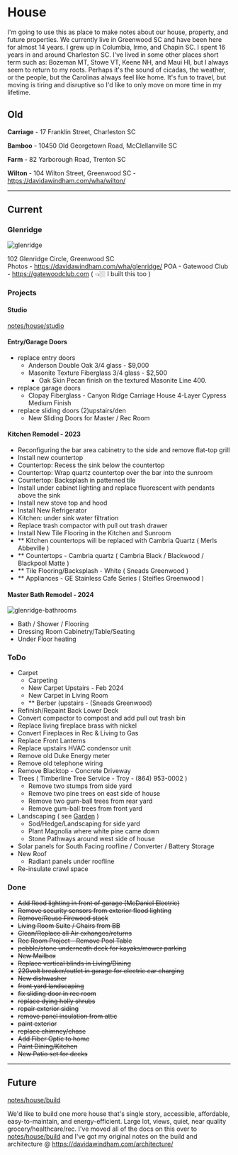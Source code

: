 # House

I'm going to use this as place to make notes about our house, property, and future properties. We currently live in Greenwood SC and have been here for almost 14 years. I grew up in Columbia, Irmo, and Chapin SC. I spent 16 years in and around Charleston SC. I've lived in some other places short term such as: Bozeman MT, Stowe VT, Keene NH, and Maui HI, but I always seem to return to my roots. Perhaps it's the sound of cicadas, the weather, or the people, but the Carolinas always feel like home. It's fun to travel, but moving is tiring and disruptive so I'd like to only move on more time in my lifetime.

## Old

**Carriage** - 17 Franklin Street, Charleston SC

**Bamboo** - 10450 Old Georgetown Road, McClellanville SC

**Farm** - 82 Yarborough Road, Trenton SC

**Wilton** - 104 Wilton Street, Greenwood SC - https://davidawindham.com/wha/wilton/

---

## Current

### Glenridge

![glenridge](/img/glenridge.jpg)

102 Glenridge Circle, Greenwood SC  
Photos -  https://davidawindham.com/wha/glenridge/
POA - Gatewood Club - https://gatewoodclub.com ( 👈🏼 I built this too )

### Projects

#### Studio

[notes/house/studio](studio)

#### Entry/Garage Doors

- replace entry doors
  - Anderson Double Oak 3/4 glass - $9,000
  - Masonite Texture Fiberglass 3/4 glass - $2,500
    - Oak Skin Pecan finish on the textured Masonite Line 400.
- replace garage doors
  - Clopay Fiberglass - Canyon Ridge Carriage House 4-Layer Cypress Medium Finish
- replace sliding doors (2)upstairs/den
  - New Sliding Doors for Master / Rec Room

#### Kitchen Remodel - 2023

- Reconfiguring the bar area cabinetry to the side and remove flat-top grill
- Install new countertop
- Countertop: Recess the sink below the countertop
- Countertop: Wrap quartz countertop over the bar into the sunroom
- Countertop: Backsplash in patterned tile
- Install under cabinet lighting and replace fluorescent with pendants above the sink
- Install new stove top and hood
- Install New Refrigerator
- Kitchen: under sink water filtration
- Replace trash compactor with pull out trash drawer
- Install New Tile Flooring in the Kitchen and Sunroom
- ** Kitchen countertops will be replaced with Cambria Quartz ( Merls Abbeville )
- ** Countertops - Cambria quartz ( Cambria Black / Blackwood / Blackpool Matte )
- ** Tile Flooring/Backsplash - White ( Sneads Greenwood )
- ** Appliances - GE Stainless Cafe Series ( Steifles Greenwood )

#### Master Bath Remodel - 2024

![glenridge-bathrooms](/img/glenridge-bathrooms.jpg)

- Bath / Shower / Flooring
- Dressing Room Cabinetry/Table/Seating
- Under Floor heating

### ToDo

- Carpet
  - Carpeting
  - New Carpet Upstairs - Feb 2024
  - New Carpet in Living Room
  - ** Berber (upstairs - (Sneads Greenwood)
- Refinish/Repaint Back Lower Deck
- Convert compactor to compost and add pull out trash bin
- Replace living fireplace brass with nickel
- Convert Fireplaces in Rec & Living to Gas
- Replace Front Lanterns
- Replace upstairs HVAC condensor unit
- Remove old Duke Energy meter
- Remove old telephone wiring
- Remove Blacktop - Concrete Driveway
- Trees ( Timberline Tree Service - Troy - (864) 953-0002 )
  - Remove two stumps from side yard
  - Remove two pine trees on east side of house
  - Remove two gum-ball trees from rear yard
  - Remove gum-ball trees from front yard
- Landscaping ( see [Garden](/notes/garden) )
  - Sod/Hedge/Landscaping for side yard
  - Plant Magnolia where white pine came down
  - Stone Pathways around west side of house
- Solar panels for South Facing roofline / Converter / Battery Storage
- New Roof
  - Radiant panels under roofline
- Re-insulate crawl space

### Done

- ~~Add flood lighting in front of garage (McDaniel Electric)~~
- ~~Remove security sensors from exterior flood lighting~~
- ~~Remove/Reuse Firewood stack~~
- ~~Living Room Suite / Chairs from BB~~
- ~~Clean/Replace all Air exhanges/returns~~
- ~~Rec Room Project - Remove Pool Table~~
- ~~pebble/stone underneath deck for kayaks/mower parking~~
- ~~New Mailbox~~
- ~~Replace vertical blinds in Living/Dining~~
- ~~220volt breaker/outlet in garage for electric car charging~~
- ~~New dishwasher~~
- ~~front yard landscaping~~
- ~~fix sliding door in rec room~~
- ~~replace dying holly shrubs~~
- ~~repair exterior siding~~
- ~~remove panel insulation from attic~~
- ~~paint exterior~~
- ~~replace chimney/chase~~
- ~~Add Fiber Optic to home~~
- ~~Paint Dining/Kitchen~~
- ~~New Patio set for decks~~

---

## Future

[notes/house/build](build)

We'd like to build one more house that's single story, accessible, affordable, easy-to-maintain, and energy-efficient. Large lot, views, quiet, near quality grocery/healthcare/rec.  I've moved all of the docs on this over to [notes/house/build](/notes/house/build) and I've got my original notes on the build and architecture @ https://davidawindham.com/architecture/